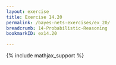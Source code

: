 ```yaml
---
layout: exercise
title: Exercise 14.20
permalink: /bayes-nets-exercises/ex_20/
breadcrumb: 14-Probabilistic-Reasoning
bookmarkID: ex14.20

---
```


{% include mathjax_support %}
